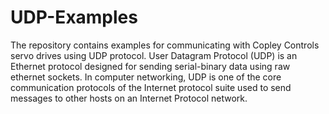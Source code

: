 # UDP-Examples
The repository contains examples for communicating with Copley Controls servo drives using UDP protocol.
User Datagram Protocol (UDP) is an Ethernet protocol designed for sending serial-binary data using raw ethernet sockets. 
In computer networking, UDP is one of the core communication protocols of the Internet protocol suite used to send messages to other hosts on an Internet Protocol network.
